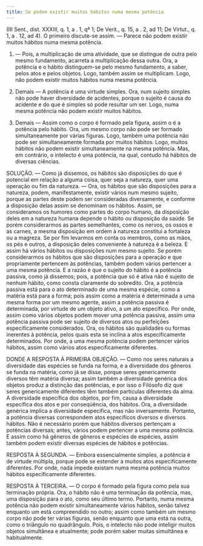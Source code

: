 ```yaml
---
title: Se podem existir muitos hábitos numa mesma potência
---
```


(III Sent., dist. XXXIII, q. 1, a . 1, qª 1; De Verit., q. 15, a . 2, ad 11; De Virtut., q. 1, a . 12, ad 4).
  O primeiro discute-se assim. — Parece não podem existir muitos hábitos numa mesma potência.  

1. — Pois, a multiplicação de uma atividade, que se distingue de outra pelo mesmo fundamento, acarreta a multiplicação dessa outra. Ora, a potência e o hábito distinguem-se pelo mesmo fundamento, a saber, pelos atos e pelos objetos. Logo, também assim se multiplicam. Logo, não podem existir muitos hábitos numa mesma potência.  

2. Demais — A potência é uma virtude simples. Ora, num sujeito simples não pode haver diversidade de acidentes, porque o sujeito é causa do acidente e do que é simples só pode resultar um ser. Logo, numa mesma potência não podem existir muitos hábitos.  

3. Demais — Assim como o corpo é formado pela figura, assim o é a potência pelo hábito. Ora, um mesmo corpo não pode ser formado simultaneamente por várias figuras. Logo, também uma potência não pode ser simultaneamente formada por muitos hábitos. Logo, muitos hábitos não podem existir simultaneamente na mesma potência.  Mas, em contrário, o intelecto é uma potência, na qual, contudo há hábitos de diversas ciências.  

SOLUÇÃO. — Como já dissemos, os hábitos são disposições do que é potencial em relação a alguma coisa, quer seja a natureza, quer uma operação ou fim da natureza. — Ora, os hábitos que são disposições para a natureza, podem, manifestamente, existir vários num mesmo sujeito, porque as partes deste podem ser consideradas diversamente, e conforme a disposição delas assim se denominam os hábitos. Assim, se consideramos os humores como partes do corpo humano, da disposição deles em a natureza humana depende o hábito ou disposição da saúde. Se porém considerarmos as partes semelhantes, como os nervos, os ossos e as carnes, a mesma disposição em ordem à natureza constitui a fortaleza ou a magreza. Se por fim levarmos em conta os membros, como as mãos, os pés e outros, a disposição deles conveniente à natureza é a beleza. E assim há vários hábitos ou disposições num mesmo sujeito.  Se porém considerarmos os hábitos que são disposições para a operação e que propriamente pertencem às potências, também podem vários pertencer a uma mesma potência. E a razão é que o sujeito do hábito é a potência passiva, como já dissemos; pois, a potência que só é ativa não é sujeito de nenhum hábito, como consta claramente do sobredito. Ora, a potência passiva está para o ato determinado de uma mesma espécie, como a matéria está para a forma; pois assim como a matéria é determinada a uma mesma forma por um mesmo agente, assim a potência passiva é determinada, por virtude de um objeto ativo, a um ato específico. Por onde, assim como vários objetos podem mover uma potência passiva, assim uma potência passiva pode ser sujeito de diversos atos ou perfeições especificamente considerados. Ora, os hábitos são qualidades ou formas inerentes à potência, pelos quais esta se inclina a atos especificamente determinados. Por onde, a uma mesma potência podem pertencer vários hábitos, assim como vários atos especificamente diferentes.  

DONDE A RESPOSTA À PRIMEIRA OBJEÇÃO. — Como nos seres naturais a diversidade das espécies se funda na forma, e a diversidade dos gêneros se funda na matéria, como já se disse, porque seres genericamente diversos têm matéria diversa; assim também a diversidade genérica dos objetos produz a distinção das potências, e por isso o Filósofo diz que seres genericamente diferentes têm também partículas diferentes da alma. A diversidade específica dos objetos, por fim, causa a diversidade específica dos atos e por conseqüência, dos hábitos. Ora, a diversidade genérica implica a diversidade específica, mas não inversamente. Portanto, a potência diversas correspondem atos específicos diversos e diversos hábitos. Não é necessário porém que hábitos diversos pertençam a potências diversas; antes, vários podem pertencer a uma mesma potência. E assim como há gêneros de gêneros e espécies de espécies, assim também podem existir diversas espécies de hábitos e potências.  

RESPOSTA À SEGUNDA. — Embora essencialmente simples, a potência é de virtude múltipla, porque pode se estender a muitos atos especificamente diferentes. Por onde, nada impede existam numa mesma potência muitos hábitos especificamente diferentes.  

RESPOSTA À TERCEIRA. — O corpo é formado pela figura como pela sua terminação própria. Ora, o hábito não é uma terminação da potência, mas, uma disposição para o ato, como seu último termo. Portanto, numa mesma potência não podem existir simultaneamente vários hábitos, senão talvez enquanto um está compreendido no outro; assim como também um mesmo corpo não pode ter várias figuras, senão enquanto que uma está na outra, como o triângulo no quadrângulo. Pois, o intelecto não pode inteligir muitos objetos simultânea e atualmente; pode porém saber muitas simultânea e habitualmente.
